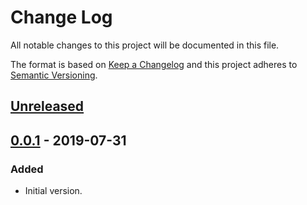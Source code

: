 # Change Log
All notable changes to this project will be documented in this file.

The format is based on [Keep a Changelog](http://keepachangelog.com/)
and this project adheres to [Semantic Versioning](http://semver.org/).


## [Unreleased]


## [0.0.1] - 2019-07-31
### Added
- Initial version.


<!-- links -->
[Unreleased]: https://github.com/plandes/ngramdb/compare/v0.0.1...HEAD
[0.0.1]: https://github.com/plandes/ngramdb/compare/v0.0.0...v0.0.1
